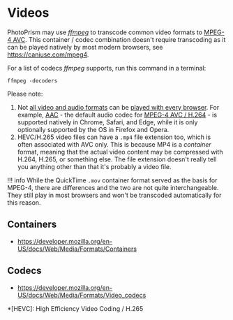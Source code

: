 # Videos #

PhotoPrism may use [*ffmpeg*](https://www.ffmpeg.org/documentation.html) to transcode 
common video formats to [MPEG-4 AVC](https://en.wikipedia.org/wiki/MPEG-4).
This container / codec combination doesn't require transcoding as it can be played 
natively by most modern browsers, see https://caniuse.com/mpeg4.

For a list of codecs *ffmpeg* supports, run this command in a terminal:

```
ffmpeg -decoders
```

Please note:

1. Not [all video and audio formats](https://caniuse.com/?search=video%20format) can be [played with every browser](../../getting-started/troubleshooting/browsers.md). For example, [AAC](https://caniuse.com/aac "Advanced Audio Coding") - the default audio codec for [MPEG-4 AVC / H.264](https://caniuse.com/avc "Advanced Video Coding") - is supported natively in Chrome, Safari, and Edge, while it is only optionally supported by the OS in Firefox and Opera.
2. HEVC/H.265 video files can have a `.mp4` file extension too, which is often associated with AVC only. This is because MP4 is a *container* format, meaning that the actual video content may be compressed with H.264, H.265, or something else. The file extension doesn't really tell you anything other than that it's probably a video file.

!!! info
    While the QuickTime `.mov` container format served as the basis for MPEG-4,
    there are differences and the two are not quite interchangeable. They still
    play in most browsers and won't be transcoded automatically for this reason.

## Containers ##

- https://developer.mozilla.org/en-US/docs/Web/Media/Formats/Containers

## Codecs ##

- https://developer.mozilla.org/en-US/docs/Web/Media/Formats/Video_codecs

*[HEVC]: High Efficiency Video Coding / H.265